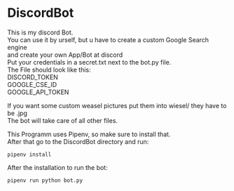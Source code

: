# DiscordBot
This is my discord Bot.<br>
You can use it by urself, but u have to create a custom Google Search engine<br>
and create your own App/Bot at discord<br>
Put your credentials in a secret.txt next to the bot.py file.<br>
The File should look like this:<br>
DISCORD_TOKEN<br>
GOOGLE_CSE_ID<br>
GOOGLE_API_TOKEN<br>

If you want some custom weasel pictures put them into wiesel/ they have to be .jpg<br>
The bot will take care of all other files.<br>

This Programm uses Pipenv, so make sure to install that.<br>
After that go to the DiscordBot directory and run:

`pipenv install`

After the installation to run the bot:

`pipenv run python bot.py`
